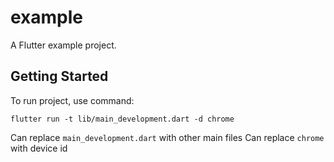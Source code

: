 # example

A Flutter example project.

## Getting Started

To run project, use command:

`flutter run -t lib/main_development.dart -d chrome`

Can replace `main_development.dart` with other main files
Can replace `chrome` with device id
